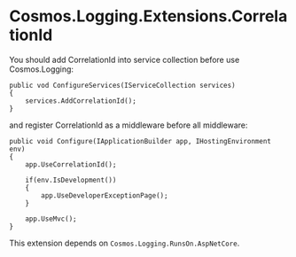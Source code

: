 # Cosmos.Logging.Extensions.CorrelationId

You should add CorrelationId into service collection before use Cosmos.Logging:

```
public vod ConfigureServices(IServiceCollection services)
{
    services.AddCorrelationId();
}
```

and register CorrelationId as a middleware before all middleware:

```
public void Configure(IApplicationBuilder app, IHostingEnvironment env)
{
    app.UseCorrelationId();
    
    if(env.IsDevelopment())
    {
        app.UseDeveloperExceptionPage();
    }
    
    app.UseMvc();
}
```

This extension depends on `Cosmos.Logging.RunsOn.AspNetCore`.